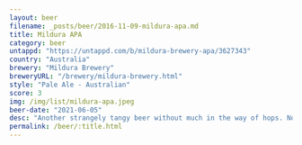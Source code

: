 ```yaml
---
layout: beer
filename: _posts/beer/2016-11-09-mildura-apa.md
title: Mildura APA
category: beer
untappd: "https://untappd.com/b/mildura-brewery-apa/3627343"
country: "Australia"
brewery: "Mildura Brewery"
breweryURL: "/brewery/mildura-brewery.html"
style: "Pale Ale - Australian"
score: 3
img: /img/list/mildura-apa.jpeg
beer-date: "2021-06-05"
desc: "Another strangely tangy beer without much in the way of hops. No good"
permalink: /beer/:title.html
---
```

